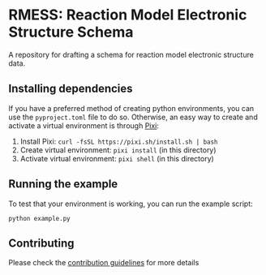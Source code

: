 # RMESS: Reaction Model Electronic Structure Schema

A repository for drafting a schema for reaction model electronic structure data.

## Installing dependencies

If you have a preferred method of creating python environments, you can use the
`pyproject.toml` file to do so.
Otherwise, an easy way to create and activate a virtual environment is through
[Pixi](https://pixi.sh/latest/):
1. Install Pixi: `curl -fsSL https://pixi.sh/install.sh | bash`
2. Create virtual environment: `pixi install` (in this directory)
3. Activate virtual environment: `pixi shell` (in this directory)

## Running the example

To test that your environment is working, you can run the example script:
```
python example.py
```

## Contributing

Please check the [contribution guidelines](CONTRIBUTING.md) for more details
